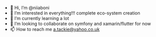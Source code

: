 - 👋 Hi, I’m @niiaboni
- 👀 I’m interested in everything!!! complete eco-system creation
- 🌱 I’m currently learning a lot
- 💞️ I’m looking to collaborate on symfony and xamarin/flutter for now
- 📫 How to reach me a.tackie@yahoo.co.uk

<!---
niiaboni/niiaboni is a ✨ special ✨ repository because its `README.md` (this file) appears on your GitHub profile.
You can click the Preview link to take a look at your changes.
--->
